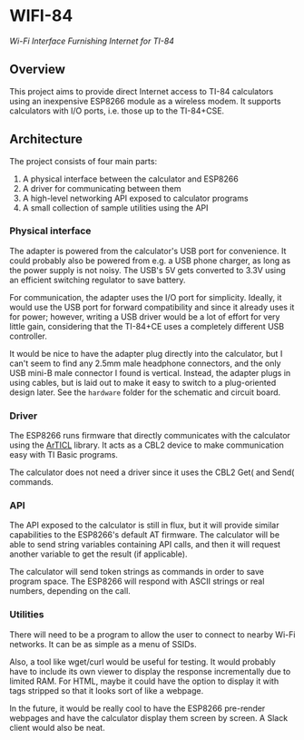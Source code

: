 # WIFI-84
*Wi-Fi Interface Furnishing Internet for TI-84*


## Overview

This project aims to provide direct Internet access to TI-84 calculators
using an inexpensive ESP8266 module as a wireless modem.
It supports calculators with I/O ports, i.e. those up to the TI-84+CSE.


## Architecture

The project consists of four main parts:

1. A physical interface between the calculator and ESP8266
2. A driver for communicating between them
3. A high-level networking API exposed to calculator programs
4. A small collection of sample utilities using the API


### Physical interface

The adapter is powered from the calculator's USB port for convenience.
It could probably also be powered from e.g. a USB phone charger,
as long as the power supply is not noisy.
The USB's 5V gets converted to 3.3V using an efficient switching regulator
to save battery.

For communication, the adapter uses the I/O port for simplicity.
Ideally, it would use the USB port for forward compatibility and since
it already uses it for power;
however, writing a USB driver would be a lot of effort for very little gain,
considering that the TI-84+CE uses a completely different USB controller.

It would be nice to have the adapter plug directly into the calculator,
but I can't seem to find any 2.5mm male headphone connectors,
and the only USB mini-B male connector I found is vertical.
Instead, the adapter plugs in using cables,
but is laid out to make it easy to switch to a plug-oriented design later.
See the `hardware` folder for the schematic and circuit board.


### Driver

The ESP8266 runs firmware that directly communicates with the calculator
using the [ArTICL](https://github.com/KermMartian/ArTICL) library.
It acts as a CBL2 device to make communication easy with TI Basic programs.

The calculator does not need a driver since it uses the CBL2
Get( and Send( commands.


### API

The API exposed to the calculator is still in flux,
but it will provide similar capabilities to the ESP8266's default AT firmware.
The calculator will be able to send string variables containing API calls,
and then it will request another variable to get the result (if applicable).

The calculator will send token strings as commands
in order to save program space.
The ESP8266 will respond with ASCII strings or real numbers,
depending on the call.


### Utilities

There will need to be a program to allow the user to connect to
nearby Wi-Fi networks.
It can be as simple as a menu of SSIDs.

Also, a tool like wget/curl would be useful for testing.
It would probably have to include its own viewer to display the response
incrementally due to limited RAM.
For HTML, maybe it could have the option to display it with tags stripped
so that it looks sort of like a webpage.

In the future, it would be really cool to have the ESP8266 pre-render webpages
and have the calculator display them screen by screen.
A Slack client would also be neat.
